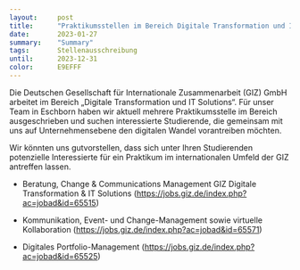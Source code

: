 ```yaml
---
layout:     post
title:      "Praktikumsstellen im Bereich Digitale Transformation und IT Solutions bei der Deutschen Gesellschaft für Internationale Zusammenarbeit (GIZ)"
date:       2023-01-27
summary:    "Summary"
tags:       Stellenausschreibung
until:		2023-12-31
color:      E9EFFF
---
```


Die Deutschen Gesellschaft für Internationale Zusammenarbeit (GIZ) GmbH arbeitet im Bereich „Digitale Transformation und IT Solutions“.
Für unser Team in Eschborn haben wir aktuell mehrere Praktikumsstelle im Bereich ausgeschrieben und suchen interessierte Studierende, die gemeinsam mit uns auf Unternehmensebene den digitalen Wandel vorantreiben möchten.  

Wir könnten uns gutvorstellen, dass sich unter Ihren Studierenden potenzielle Interessierte  für ein Praktikum im internationalen Umfeld der GIZ antreffen lassen.


- Beratung, Change & Communications Management GIZ Digitale Transformation & IT Solutions (https://jobs.giz.de/index.php?ac=jobad&id=65515)

- Kommunikation, Event- und Change-Management sowie virtuelle Kollaboration (https://jobs.giz.de/index.php?ac=jobad&id=65571)

- Digitales Portfolio-Management (https://jobs.giz.de/index.php?ac=jobad&id=65525)
